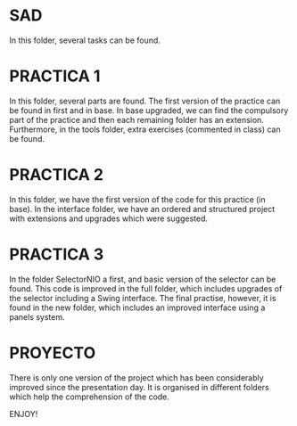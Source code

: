 # SAD

In this folder, several tasks can be found. 

PRACTICA 1
===========
In this folder, several parts are found. The first version of the practice can be found in first and in base. 
In base upgraded, we can find the compulsory part of the practice and then each remaining folder has an extension.
Furthermore, in the tools folder, extra exercises (commented in class) can be found.

PRACTICA 2 
===========
In this folder, we have the first version of the code for this practice (in base). 
In the interface folder, we have an ordered and structured project with extensions and upgrades which were suggested. 

PRACTICA 3
==========
In the folder SelectorNIO a first, and basic version of the selector can be found. 
This code is improved in the full folder, which includes upgrades of the selector including a Swing interface.
The final practise, however, it is found in the new folder, which includes an improved interface using a panels system. 

PROYECTO 
=========
There is only one version of the project which has been considerably improved since the presentation day. 
It is organised in different folders which help the comprehension of the code.

ENJOY!
